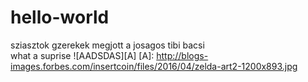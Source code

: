 # hello-world
sziasztok gzerekek megjott a josagos tibi bacsi  
what a suprise
![AADSDAS][A]
[A]: http://blogs-images.forbes.com/insertcoin/files/2016/04/zelda-art2-1200x893.jpg
